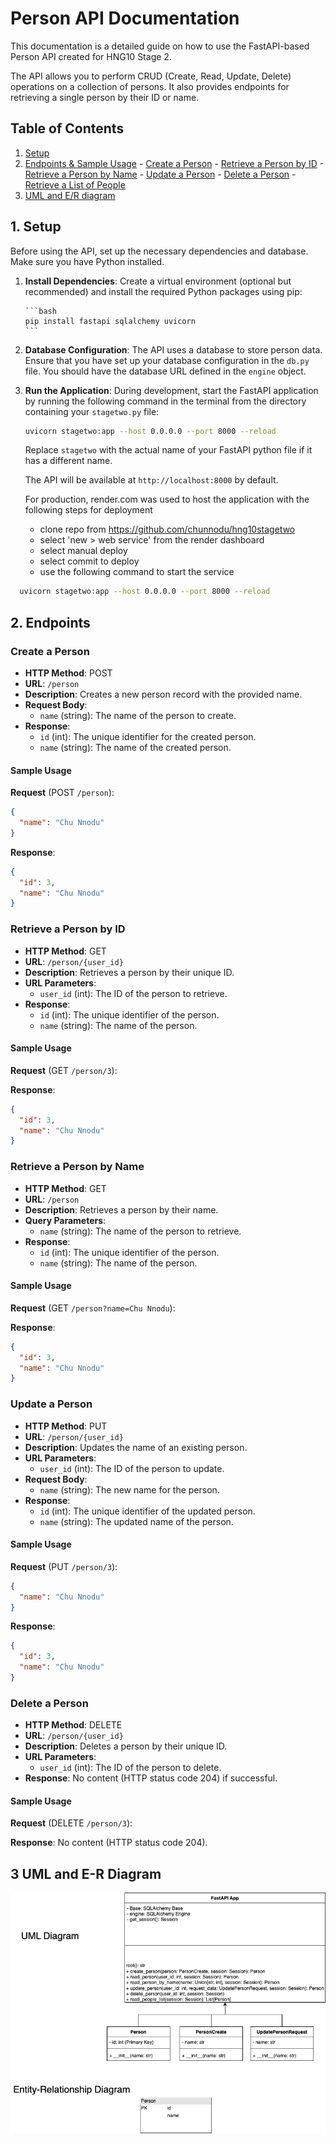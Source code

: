 # Person API Documentation

This documentation is a detailed guide on how to use the FastAPI-based Person API created for HNG10 Stage 2. 

The API allows you to perform CRUD (Create, Read, Update, Delete) operations on a collection of persons. It also provides endpoints for retrieving a single person by their ID or name.

## Table of Contents
1. [Setup](#setup)
2. [Endpoints & Sample Usage](#endpoints) 
	   - [Create a Person](#create-a-person)
	   - [Retrieve a Person by ID](#retrieve-a-person-by-id)
	   - [Retrieve a Person by Name](#retrieve-a-person-by-name)
	   - [Update a Person](#update-a-person)
	   - [Delete a Person](#delete-a-person)
	   - [Retrieve a List of People](#retrieve-a-list-of-people)
3. [UML and E/R diagram](#uml-and-er-diagram)

## 1. Setup

Before using the API, set up the necessary dependencies and database. Make sure you have Python installed.

1. **Install Dependencies**: Create a virtual environment (optional but recommended) and install the required Python packages using pip:

	   ```bash
	   pip install fastapi sqlalchemy uvicorn
	   ```

2. **Database Configuration**: The API uses a database to store person data. Ensure that you have set up your database configuration in the `db.py` file. You should have the database URL defined in the `engine` object.

3. **Run the Application**: During development, start the FastAPI application by running the following command in the terminal from the directory containing your `stagetwo.py` file:


   ```bash
   uvicorn stagetwo:app --host 0.0.0.0 --port 8000 --reload
   ```

   Replace `stagetwo` with the actual name of your FastAPI python file if it has a different name.
   
   The API will be available at `http://localhost:8000` by default.
   
   For production, render.com was used to host the application with the following steps for deployment
   
    - clone repo from https://github.com/chunnodu/hng10stagetwo
    - select 'new > web service' from the render dashboard
    - select manual deploy
    - select commit to deploy
    - use the following command to start the service
   
 ```bash
   uvicorn stagetwo:app --host 0.0.0.0 --port 8000 --reload
   ```
   
   

## 2. Endpoints 

### Create a Person 
- **HTTP Method**: POST
- **URL**: `/person`
- **Description**: Creates a new person record with the provided name.
- **Request Body**:
  - `name` (string): The name of the person to create.
- **Response**:
  - `id` (int): The unique identifier for the created person.
  - `name` (string): The name of the created person.

#### Sample Usage

**Request** (POST `/person`):
```json
{
  "name": "Chu Nnodu"
}
```

**Response**:
```json
{
  "id": 3,
  "name": "Chu Nnodu"
}
```


### Retrieve a Person by ID 
- **HTTP Method**: GET
- **URL**: `/person/{user_id}`
- **Description**: Retrieves a person by their unique ID.
- **URL Parameters**:
  - `user_id` (int): The ID of the person to retrieve.
- **Response**:
  - `id` (int): The unique identifier of the person.
  - `name` (string): The name of the person.
#### Sample Usage
**Request** (GET `/person/3`):

**Response**:
```json
{
  "id": 3,
  "name": "Chu Nnodu"
}
```


### Retrieve a Person by Name <a name="retrieve-a-person-by-name"></a>

- **HTTP Method**: GET
- **URL**: `/person`
- **Description**: Retrieves a person by their name.
- **Query Parameters**:
  - `name` (string): The name of the person to retrieve.
- **Response**:
  - `id` (int): The unique identifier of the person.
  - `name` (string): The name of the person.
#### Sample Usage
**Request** (GET `/person?name=Chu Nnodu`):

**Response**:
```json
{
  "id": 3,
  "name": "Chu Nnodu"
}
```

### Update a Person <a name="update-a-person"></a>

- **HTTP Method**: PUT
- **URL**: `/person/{user_id}`
- **Description**: Updates the name of an existing person.
- **URL Parameters**:
  - `user_id` (int): The ID of the person to update.
- **Request Body**:
  - `name` (string): The new name for the person.
- **Response**:
  - `id` (int): The unique identifier of the updated person.
  - `name` (string): The updated name of the person.
#### Sample Usage

**Request** (PUT `/person/3`):
```json
{
  "name": "Chu Nnodu"
}
```

**Response**:
```json
{
  "id": 3,
  "name": "Chu Nnodu"
}
```

### Delete a Person <a name="delete-a-person"></a>

- **HTTP Method**: DELETE
- **URL**: `/person/{user_id}`
- **Description**: Deletes a person by their unique ID.
- **URL Parameters**:
  - `user_id` (int): The ID of the person to delete.
- **Response**: No content (HTTP status code 204) if successful.

#### Sample Usage
**Request** (DELETE `/person/3`):

**Response**: No content (HTTP status code 204).


## 3 UML and E-R Diagram
![UML and Entity Relationship Diagram](uml.png)